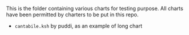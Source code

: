 This is the folder containing various charts for testing purpose.
All charts have been permitted by charters to be put in this repo.

* `cantabile.ksh` by puddi, as an example of long chart

